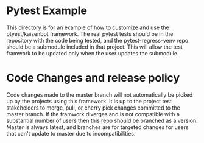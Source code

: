 Pytest Example
==============

This directory is for an example of how to customize and use the ptyest/kaizenbot framework.
The real pytest tests should be in the repository with the code being tested, and the pytest-regress-venv
repo should be a submodule included in that project.  This will allow the test framwork to be 
updated only when the user updates the submodule.

Code Changes and release policy
===============================

Code changes made to the master branch will not automatically be picked up by the projects using this
framework.  It is up to the project test stakeholders to merge, pull, or cherry pick changes committed to
the master branch.  If the framwork diverges and is not compatible with a substantial number of users
then this repo should be branched as a version.  Master is always latest, and branches are for targeted
changes for users that can't update to master due to incompatibilities.


